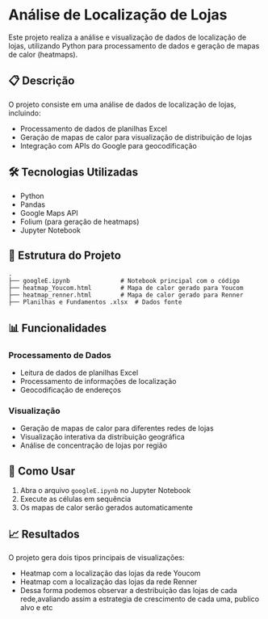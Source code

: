 # Análise de Localização de Lojas

Este projeto realiza a análise e visualização de dados de localização de lojas, utilizando Python para processamento de dados e geração de mapas de calor (heatmaps).

## 📋 Descrição

O projeto consiste em uma análise de dados de localização de lojas, incluindo:
- Processamento de dados de planilhas Excel
- Geração de mapas de calor para visualização de distribuição de lojas
- Integração com APIs do Google para geocodificação

## 🛠️ Tecnologias Utilizadas

- Python
- Pandas
- Google Maps API
- Folium (para geração de heatmaps)
- Jupyter Notebook

## 📁 Estrutura do Projeto

```
.
├── googleE.ipynb              # Notebook principal com o código
├── heatmap_Youcom.html        # Mapa de calor gerado para Youcom
├── heatmap_renner.html        # Mapa de calor gerado para Renner
├── Planilhas e Fundamentos .xlsx  # Dados fonte

```

## 📊 Funcionalidades

### Processamento de Dados
- Leitura de dados de planilhas Excel
- Processamento de informações de localização
- Geocodificação de endereços

### Visualização
- Geração de mapas de calor para diferentes redes de lojas
- Visualização interativa da distribuição geográfica
- Análise de concentração de lojas por região

## 📝 Como Usar

1. Abra o arquivo `googleE.ipynb` no Jupyter Notebook
2. Execute as células em sequência
3. Os mapas de calor serão gerados automaticamente

## 📈 Resultados

O projeto gera dois tipos principais de visualizações:
- Heatmap com a localização das lojas da rede Youcom
- Heatmap com a localização das lojas da rede Renner
- Dessa forma podemos observar a destribuição das lojas de cada rede,avaliando assim a estrategia de crescimento de  cada uma, publico alvo e etc

